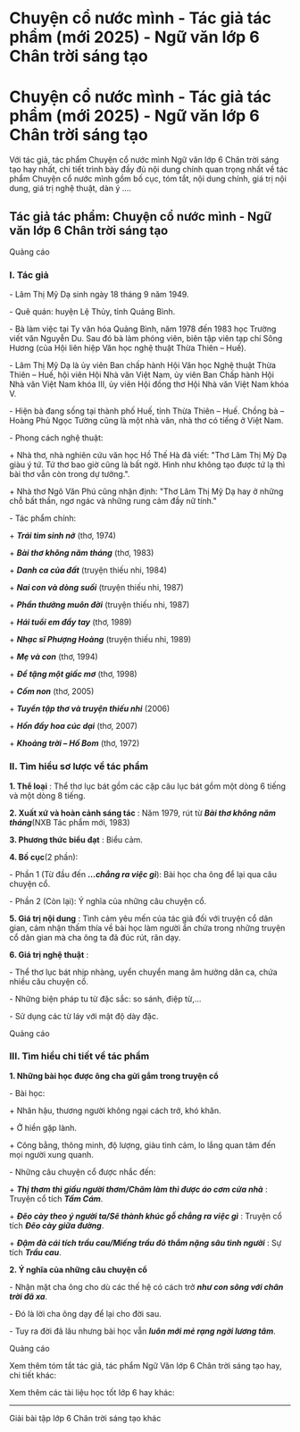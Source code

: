 # Chuyện cổ nước mình - Tác giả tác phẩm (mới 2025) - Ngữ văn lớp 6 Chân trời sáng tạo

# Chuyện cổ nước mình - Tác giả tác phẩm (mới 2025) - Ngữ văn lớp 6 Chân trời sáng tạo

Với tác giả, tác phẩm Chuyện cổ nước mình Ngữ văn lớp 6 Chân trời sáng tạo hay nhất, chi tiết trình bày đầy đủ nội dung chính quan trọng nhất về tác phẩm Chuyện cổ nước mình gồm bố cục, tóm tắt, nội dung chính, giá trị nội dung, giá trị nghệ thuật, dàn ý ....

## Tác giả tác phẩm: Chuyện cổ nước mình - Ngữ văn lớp 6 Chân trời sáng tạo

Quảng cáo

### **I. Tác giả**

\- Lâm Thị Mỹ Dạ sinh ngày 18 tháng 9 năm 1949. 

\- Quê quán: huyện Lệ Thủy, tỉnh Quảng Bình.

\- Bà làm việc tại Ty văn hóa Quảng Bình, năm 1978 đến 1983 học Trường viết văn Nguyễn Du. Sau đó bà làm phóng viên, biên tập viên tạp chí Sông Hương (của Hội liên hiệp Văn học nghệ thuật Thừa Thiên – Huế). 

\- Lâm Thị Mỹ Dạ là ủy viên Ban chấp hành Hội Văn học Nghệ thuật Thừa Thiên – Huế, hội viên Hội Nhà văn Việt Nam, ủy viên Ban Chấp hành Hội Nhà văn Việt Nam khóa III, ủy viên Hội đồng thơ Hội Nhà văn Việt Nam khóa V. 

\- Hiện bà đang sống tại thành phố Huế, tỉnh Thừa Thiên – Huế. Chồng bà – Hoàng Phủ Ngọc Tường cũng là một nhà văn, nhà thơ có tiếng ở Việt Nam.

\- Phong cách nghệ thuật:

\+ Nhà thơ, nhà nghiên cứu văn học Hồ Thế Hà đã viết: "Thơ Lâm Thị Mỹ Dạ giàu ý tứ. Tứ thơ bao giờ cũng là bất ngờ. Hình như không tạo được tứ lạ thì bài thơ vẫn còn trong dự tưởng.". 

\+ Nhà thơ Ngô Văn Phú cũng nhận định: "Thơ Lâm Thị Mỹ Dạ hay ở những chỗ bất thần, ngơ ngác và những rung cảm đầy nữ tính."

\- Tác phẩm chính:

\+ **_Trái tim sinh nở_** (thơ, 1974)

\+ **_Bài thơ không năm tháng_** (thơ, 1983)

\+ **_Danh ca của đất_** (truyện thiếu nhi, 1984)

\+ **_Nai con và dòng suối_** (truyện thiếu nhi, 1987)

\+ **_Phần thưởng muôn đời_** (truyện thiếu nhi, 1987)

\+ **_Hái tuổi em đầy tay_** (thơ, 1989)

\+ **_Nhạc sĩ Phượng Hoàng_** (truyện thiếu nhi, 1989)

\+ **_Mẹ và con_** (thơ, 1994)

\+ **_Đề tặng một giấc mơ_** (thơ, 1998)

\+ **_Cốm non_** (thơ, 2005)

\+ **_Tuyển tập thơ và truyện thiếu nhi_** (2006)

\+ **_Hồn đầy hoa cúc dại_** (thơ, 2007)

\+ **_Khoảng trời – Hố Bom_** (thơ, 1972)

### **II. Tìm hiểu sơ lược về tác phẩm**

**1\. Thể loại** : Thể thơ lục bát gồm các cặp câu lục bát gồm một dòng 6 tiếng và một dòng 8 tiếng.

**2\. Xuất xứ và hoàn cảnh sáng tác** : Năm 1979, rút từ **_Bài thơ không năm tháng_**(NXB Tác phẩm mới, 1983)

**3\. Phương thức biểu đạt** : Biểu cảm.

**4\. Bố cục**(2 phần): 

\- Phần 1 (Từ đầu đến **_…chẳng ra việc gì_**): Bài học cha ông để lại qua câu chuyện cổ.

\- Phần 2 (Còn lại): Ý nghĩa của những câu chuyện cổ.

**5\. Giá trị nội dung** : Tình cảm yêu mến của tác giả đối với truyện cổ dân gian, cảm nhận thấm thía về bài học làm người ẩn chứa trong những truyện cổ dân gian mà cha ông ta đã đúc rút, răn dạy.

**6\. Giá trị nghệ thuật** : 

\- Thể thơ lục bát nhịp nhàng, uyển chuyển mang âm hưởng dân ca, chứa nhiều câu chuyện cổ.

\- Những biện pháp tu từ đặc sắc: so sánh, điệp từ,…

\- Sử dụng các từ láy với mật độ dày đặc.

Quảng cáo

### **III. Tìm hiểu chi tiết về tác phẩm**

**1\. Những bài học được ông cha gửi gắm trong truyện cổ**

\- Bài học: 

\+ Nhân hậu, thương người không ngại cách trở, khó khăn.

\+ Ở hiền gặp lành.

\+ Công bằng, thông minh, độ lượng, giàu tình cảm, lo lắng quan tâm đến mọi người xung quanh.

\- Những câu chuyện cổ được nhắc đến:

\+ **_Thị thơm thì giấu người thơm/Chăm làm thì được áo cơm cửa nhà_** : Truyện cổ tích **_Tấm Cám_**.

\+ **_Đẽo cày theo ý người ta/Sẽ thành khúc gỗ chẳng ra việc gì_** : Truyện cổ tích **_Đẽo cày giữa đường_**.

\+ **_Đậm đà cái tích trầu cau/Miếng trầu đỏ thắm nặng sâu tình người_** : Sự tích **_Trầu cau_**.

**2\. Ý nghĩa của những câu chuyện cổ**

\- Nhận mặt cha ông cho dù các thế hệ có cách trở **_như con sông với chân trời đã xa_**.

\- Đó là lời cha ông dạy để lại cho đời sau.

\- Tuy ra đời đã lâu nhưng bài học vẫn **_luôn mới mẻ rạng ngời lương tâm_**.

Quảng cáo

Xem thêm tóm tắt tác giả, tác phẩm Ngữ Văn lớp 6 Chân trời sáng tạo hay, chi tiết khác:

Xem thêm các tài liệu học tốt lớp 6 hay khác:

* * *

Giải bài tập lớp 6 Chân trời sáng tạo khác
